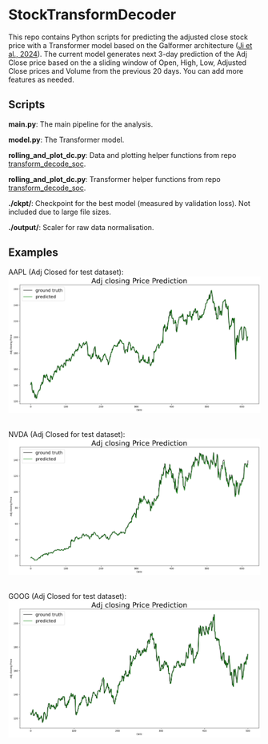 # StockTransformDecoder

This repo contains Python scripts for predicting the adjusted close stock price with a Transformer model based on the Galformer architecture ([Ji et al., 2024](https://www.nature.com/articles/s41598-024-72045-3)). The current model generates next 3-day prediction of the Adj Close price based on the a sliding window of Open, High, Low, Adjusted Close prices and Volume from the previous 20 days. You can add more features as needed.

## Scripts

**main.py**: The main pipeline for the analysis.

**model.py**: The Transformer model.

**rolling_and_plot_dc.py**: Data and plotting helper functions from repo [transform_decode_soc](https://github.com/att-ar/transform_decode_soc).

**rolling_and_plot_dc.py**: Transformer helper functions from repo [transform_decode_soc](https://github.com/att-ar/transform_decode_soc).

**./ckpt/**: Checkpoint for the best model (measured by validation loss). Not included due to large file sizes.

**./output/**: Scaler for raw data normalisation.

## Examples

AAPL (Adj Closed for test dataset):<br />
![alt text](https://github.com/hwanguc/StockTransformDecoder/blob/main/output/pred_AAPL_5features_next3days.png "Prediced AAPL Adj Closed for test dataset")
<br /><br />

NVDA (Adj Closed for test dataset):<br />
![alt text](https://github.com/hwanguc/StockTransformDecoder/blob/main/output/pred_NVDA_5features_next3days.png "Prediced NVDA Adj Closed for test dataset")
<br /><br />

GOOG (Adj Closed for test dataset):<br />
![alt text](https://github.com/hwanguc/StockTransformDecoder/blob/main/output/pred_GOOG_5features_next3days.png "Prediced GOOG Adj Closed for test dataset")
<br /><br />